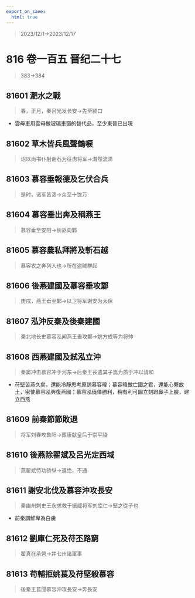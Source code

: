```yaml
---
export_on_save:
  html: true
---
```


> 2023/12/1->2023/12/17

# 816 卷一百五 晋纪二十七

> 383->384

## 81601 淝水之戰
> 春，正月，秦吕光发长安->先至颍口
- 雲母車用雲母做玻璃車窗的替代品，至少東晉已出現

## 81602 草木皆兵風聲鶴唳
> 诏以尚书仆射谢石为征虏将军->潸然流涕

## 81603 慕容垂報德及乞伏合兵
> 是时，诸军皆溃->众至十馀万

## 81604 慕容垂出奔及稱燕王
> 慕容垂至安阳->长驱向鄴

## 81605 慕容農私拜將及斬石越
> 慕容农之奔列人也->所在盗贼群起

## 81606 後燕建國及慕容垂攻鄴
> 庚戌，燕王垂至鄴->以卫将军谢安为太保

## 81607 泓沖反秦及後秦建國
> 秦北地长史慕容泓闻燕王垂攻鄴->姚方成等为将帅

## 81608 西燕建國及弒泓立沖
> 秦窦冲击慕容冲于河东->后秦王苌遣其子嵩为质于冲以请和
- 苻堅苦燕久矣，還能冷靜思考原諒慕容暐；慕容暐做亡國之君，還能心繫故土，密使慕容泓興復燕國；慕容泓僥倖勝利，稍有利可圖立刻蹬鼻子上臉，建立西燕

## 81609 前秦節節敗退
> 将军刘春攻鲁阳->葬康献皇后于崇平陵

## 81610 後燕除翟斌及呂光定西域
> 燕翟斌恃功骄纵->道绝，不通

## 81611 謝安北伐及慕容沖攻長安
> 秦幽州刺史王永求救于振威将军刘库仁->堅之從子也
- 前秦謂鮮卑為白虜

## 81612 劉庫仁死及苻丕路窮
> 翟真在承營->幷七州諸軍事

## 81613 苟輔拒姚萇及苻堅殺慕容
> 後秦王萇聞慕容沖攻長安->奔長安